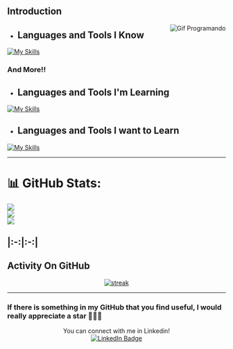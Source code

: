 ## Introduction

  <img src="https://media3.giphy.com/media/fByehYIrOIzO8XolJK/giphy.gif?cid=ecf05e4798x93qmuk013fkq90w7k5vftzu3d56lrjf3zenrb&ep=v1_gifs_search&rid=giphy.gif&ct=g" alt="Gif Programando" align="right">


* ## Languages and Tools I Know
[![My Skills](https://skillicons.dev/icons?i=java,mysql,androidstudio,linux,html,css,figma,idea,visualstudio,vscode,eclipse,git&perline=4)](https://skillicons.dev)

### And More!!
* ## Languages and Tools I'm Learning
[![My Skills](https://skillicons.dev/icons?i=cs,py,spring,docker,dotnet,postgres,hibernate,js&perline=3)](https://skillicons.dev)
* ## Languages and Tools I want to Learn
[![My Skills](https://skillicons.dev/icons?i=angular,aws,flutter,mongodb,postman,swift,&perline=3)](https://skillicons.dev)

***
# 📊 GitHub Stats:
![](https://github-readme-stats.vercel.app/api?username=Alpargato45&theme=tokyonight&hide_border=true&include_all_commits=true&count_private=true)<br/>
![](https://github-readme-streak-stats.herokuapp.com/?user=Alpargato45&theme=tokyonight&hide_border=true)<br/>
![](https://github-readme-stats.vercel.app/api/top-langs/?username=Alpargato45&theme=tokyonight&hide_border=true&include_all_commits=true&count_private=true&layout=compact)

|:-:|:-:|
---

## Activity On GitHub

<p align="center">
  <a href="https://github.com/Alpargato45">      
<img title="stats" alt="streak" src="https://github-readme-streak-stats.herokuapp.com/?user=Alpargato45&theme=tokyonight&hide_border=true&stroke=000000"/>
</a> 
</p>

---

### If there is something in my GitHub that you find useful, I would really appreciate a star 🌟😊😊

<div align="center">
  You can connect with me in Linkedin!
</div>

<div id="badges" align="center">
  <a href="https://www.linkedin.com/in/jorgedelcidmoreno/">
    <img src="https://img.shields.io/badge/LinkedIn-blue?style=for-the-badge&logo=linkedin&logoColor=white" alt="LinkedIn Badge"/>
  </a>
</div>
